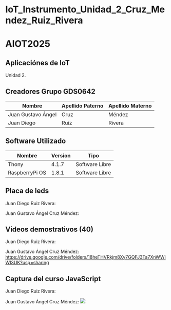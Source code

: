 # IoT_Instrumento_Unidad_2_Cruz_Mendez_Ruiz_Rivera
# AIOT2025
## Aplicaciónes de IoT
Unidad 2. 

## Creadores Grupo GDS0642

|Nombre | Apellido Paterno | Apellido Materno |
|-|-|-|
|Juan Gustavo Ángel| Cruz| Méndez|
|Juan Diego| Ruíz| Rivera|

## Software Utilizado
|Nombre|Version|Tipo|
|--|--|--|
|Thony|4.1.7|Software Libre|
|RaspberryPi OS|1.8.1|Software Libre|

## Placa de leds
Juan Diego Ruiz Rivera: 

Juan Gustavo Ángel Cruz Méndez: 

## Videos demostrativos (40)
Juan Diego Ruiz Rivera:   

Juan Gustavo Ángel Cruz Méndez: 
https://drive.google.com/drive/folders/18heTHVRkjm8Xy7GQFJ3Ta7XnWWiWI3UK?usp=sharing

## Captura del curso JavaScript
Juan Diego Ruiz Rivera:

Juan Gustavo Ángel Cruz Méndez: 
<img src="https://github.com/user-attachments/assets/9de55289-3e07-44e1-937a-759a64163a31"/>
